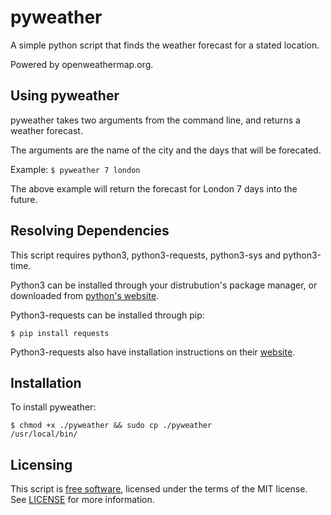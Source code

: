 pyweather
=========

A simple python script that finds the weather forecast for a stated location.

Powered by openweathermap.org.

Using pyweather
---------------

pyweather takes two arguments from the command line, and returns a weather forecast.

The arguments are the name of the city and the days that will be forecated.

Example: <code>$ pyweather 7 london</code>

The above example will return the forecast for London 7 days into the future. 

Resolving Dependencies
----------------------
This script requires python3, python3-requests, python3-sys and python3-time.

Python3 can be installed through your distrubution's package manager, or downloaded from 
[python's website](https://www.python.org/).

Python3-requests can be installed through pip:

<code>$ pip install requests</code>

Python3-requests also have installation instructions on their 
[website](http://docs.python-requests.org/en/latest/user/install/#install).

Installation
------------

To install pyweather:

<code>$ chmod +x ./pyweather && sudo cp ./pyweather /usr/local/bin/</code>

Licensing
---------

This script is [free software](http://gnu.org/philosophy/free-sw.html), licensed
under the terms of the MIT license. See [LICENSE](LICENSE) for more information.
